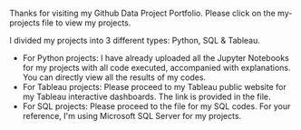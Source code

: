 Thanks for visiting my Github Data Project Portfolio. Please click on the my-projects file to view my projects.

I divided my projects into 3 different types: Python, SQL & Tableau.

* For Python projects: I have already uploaded all the Jupyter Notebooks for my projects with all code executed, accompanied with explanations. You can directly view all the results of my codes.
* For Tableau projects: Please proceed to my Tableau public website for my Tableau interactive dashboards. The link is provided in the file.
* For SQL projects: Please proceed to the file for my SQL codes. For your reference, I'm using Microsoft SQL Server for my projects.
